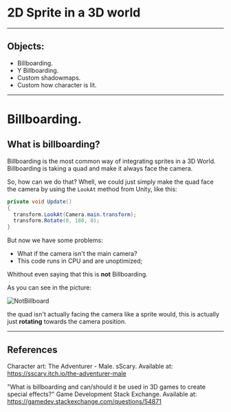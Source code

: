 # 2D Sprite in a 3D world
---
## Objects:
- Billboarding.
- Y Billboarding.
- Custom shadowmaps.
- Custom how character is lit.
---
# Billboarding.
## What is billboarding?
Billboarding is the most common way of integrating sprites in a 3D World. Billboarding is taking a quad and make it always face the camera.

So, how can we do that? Whell, we could just simply make the quad face the camera by using the `LookAt` method from Unity, like this:

```csharp
private void Update()
{
  transform.LookAt(Camera.main.transform);
  transform.Rotate(0, 180, 0);
}
```
But now we have some problems:
- What if the camera isn't the main camera?
- This code runs in CPU and are unoptimized;

Whithout even saying that this is **not** Billboarding.

As you can see in the picture:

![NotBillboard](Images/notbillboard.png)

the quad isn't actually facing the camera like a sprite would, this is actually just **rotating** towards the camera position.

---
## References

Character art: The Adventurer - Male. sScary. Available at: https://sscary.itch.io/the-adventurer-male

"What is billboarding and can/should it be used in 3D games to create special effects?" Game Development Stack Exchange. Available at: https://gamedev.stackexchange.com/questions/54871

